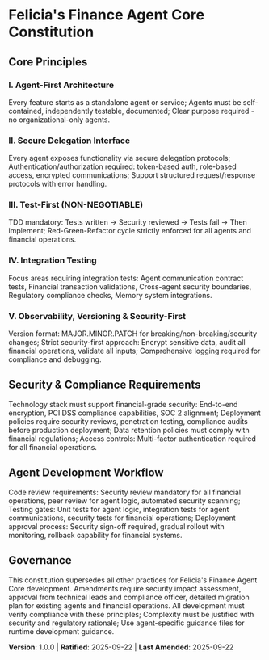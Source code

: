 <!--
Sync Impact Report:
- Version change: new → 1.0.0
- Added sections: Core Principles, Security & Compliance Requirements, Agent Development Workflow, Governance
- Templates requiring updates: plan-template.md (constitution reference), spec-template.md (no changes needed), tasks-template.md (no changes needed)
- Follow-up TODOs: None
-->

# Felicia's Finance Agent Core Constitution

## Core Principles

### I. Agent-First Architecture
Every feature starts as a standalone agent or service; Agents must be self-contained, independently testable, documented; Clear purpose required - no organizational-only agents.

### II. Secure Delegation Interface
Every agent exposes functionality via secure delegation protocols; Authentication/authorization required: token-based auth, role-based access, encrypted communications; Support structured request/response protocols with error handling.

### III. Test-First (NON-NEGOTIABLE)
TDD mandatory: Tests written → Security reviewed → Tests fail → Then implement; Red-Green-Refactor cycle strictly enforced for all agents and financial operations.

### IV. Integration Testing
Focus areas requiring integration tests: Agent communication contract tests, Financial transaction validations, Cross-agent security boundaries, Regulatory compliance checks, Memory system integrations.

### V. Observability, Versioning & Security-First
Version format: MAJOR.MINOR.PATCH for breaking/non-breaking/security changes; Strict security-first approach: Encrypt sensitive data, audit all financial operations, validate all inputs; Comprehensive logging required for compliance and debugging.

## Security & Compliance Requirements

Technology stack must support financial-grade security: End-to-end encryption, PCI DSS compliance capabilities, SOC 2 alignment; Deployment policies require security reviews, penetration testing, compliance audits before production deployment; Data retention policies must comply with financial regulations; Access controls: Multi-factor authentication required for all financial operations.

## Agent Development Workflow

Code review requirements: Security review mandatory for all financial operations, peer review for agent logic, automated security scanning; Testing gates: Unit tests for agent logic, integration tests for agent communications, security tests for financial operations; Deployment approval process: Security sign-off required, gradual rollout with monitoring, rollback capability for financial systems.

## Governance

This constitution supersedes all other practices for Felicia's Finance Agent Core development. Amendments require security impact assessment, approval from technical leads and compliance officer, detailed migration plan for existing agents and financial operations. All development must verify compliance with these principles; Complexity must be justified with security and regulatory rationale; Use agent-specific guidance files for runtime development guidance.

**Version**: 1.0.0 | **Ratified**: 2025-09-22 | **Last Amended**: 2025-09-22